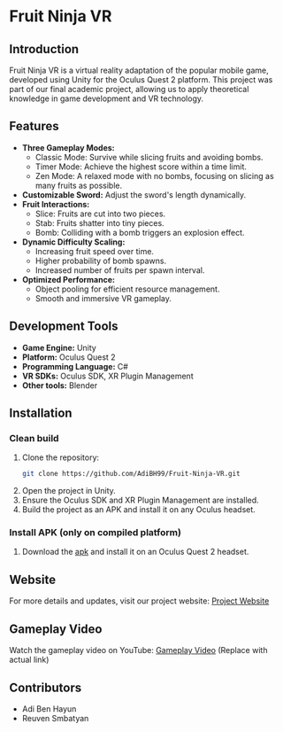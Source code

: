 # Fruit Ninja VR

## Introduction
Fruit Ninja VR is a virtual reality adaptation of the popular mobile game, developed using Unity for the Oculus Quest 2 platform. This project was part of our final academic project, allowing us to apply theoretical knowledge in game development and VR technology.

## Features
- **Three Gameplay Modes:**
  - Classic Mode: Survive while slicing fruits and avoiding bombs.
  - Timer Mode: Achieve the highest score within a time limit.
  - Zen Mode: A relaxed mode with no bombs, focusing on slicing as many fruits as possible.
- **Customizable Sword:** Adjust the sword's length dynamically.
- **Fruit Interactions:**
  - Slice: Fruits are cut into two pieces.
  - Stab: Fruits shatter into tiny pieces.
  - Bomb: Colliding with a bomb triggers an explosion effect.
- **Dynamic Difficulty Scaling:**
  - Increasing fruit speed over time.
  - Higher probability of bomb spawns.
  - Increased number of fruits per spawn interval.
- **Optimized Performance:**
  - Object pooling for efficient resource management.
  - Smooth and immersive VR gameplay.

## Development Tools
- **Game Engine:** Unity
- **Platform:** Oculus Quest 2
- **Programming Language:** C#
- **VR SDKs:** Oculus SDK, XR Plugin Management
- **Other tools:** Blender

## Installation

### Clean build
1. Clone the repository:
   ```sh
   git clone https://github.com/AdiBH99/Fruit-Ninja-VR.git
   ```
2. Open the project in Unity.
3. Ensure the Oculus SDK and XR Plugin Management are installed.
4. Build the project as an APK and install it on any Oculus headset.

### Install APK (only on compiled platform)
1. Download the [apk](https://github.com/AdiBH99/Fruit-Ninja-VR/releases/download/v1.0.0/fruitninja_vr.apk) and install it on an Oculus Quest 2 headset.

## Website
For more details and updates, visit our project website: [Project Website](https://reuvensm.wixsite.com/fruitninja-vr)

## Gameplay Video
Watch the gameplay video on YouTube: [Gameplay Video](https://youtu.be/9oVg7Gfdo4g) (Replace with actual link)

## Contributors
- Adi Ben Hayun
- Reuven Smbatyan
